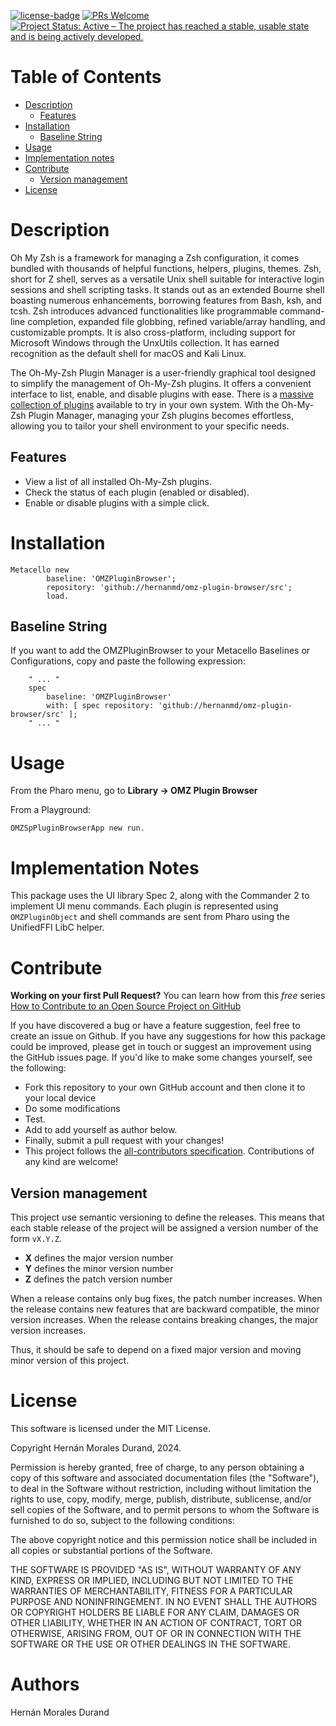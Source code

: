 [![license-badge](https://img.shields.io/badge/license-MIT-blue.svg)](https://img.shields.io/badge/license-MIT-blue.svg)
[![PRs Welcome](https://img.shields.io/badge/PRs-welcome-brightgreen.svg?style=flat-square)](http://makeapullrequest.com)
[![Project Status: Active – The project has reached a stable, usable state and is being actively developed.](http://www.repostatus.org/badges/latest/active.svg)](http://www.repostatus.org/#active)

# Table of Contents

- [Description](#description)
  - [Features](#features)
- [Installation](#installation)
  - [Baseline String](#baseline-string)
- [Usage](#usage)
- [Implementation notes](#implementation-note)
- [Contribute](#contribute)
  - [Version management](#version-management)
- [License](#license)

# Description

Oh My Zsh is a framework for managing a Zsh configuration, it comes bundled with thousands of helpful functions, helpers, plugins, themes. Zsh, short for Z shell, serves as a versatile Unix shell suitable for interactive login sessions and shell scripting tasks. It stands out as an extended Bourne shell boasting numerous enhancements, borrowing features from Bash, ksh, and tcsh. Zsh introduces advanced functionalities like programmable command-line completion, expanded file globbing, refined variable/array handling, and customizable prompts. It is also cross-platform, including support for Microsoft Windows through the UnxUtils collection. It has earned recognition as the default shell for macOS and Kali Linux.

The Oh-My-Zsh Plugin Manager is a user-friendly graphical tool designed to simplify the management of Oh-My-Zsh plugins. It offers a convenient interface to list, enable, and disable plugins with ease. There is a [massive collection of plugins](https://github.com/unixorn/awesome-zsh-plugins) available to try in your own system. With the Oh-My-Zsh Plugin Manager, managing your Zsh plugins becomes effortless, allowing you to tailor your shell environment to your specific needs.

## Features

- View a list of all installed Oh-My-Zsh plugins.
- Check the status of each plugin (enabled or disabled).
- Enable or disable plugins with a simple click.

# Installation

```smalltalk
Metacello new	
		baseline: 'OMZPluginBrowser';	
		repository: 'github://hernanmd/omz-plugin-browser/src';	
		load.
```

## Baseline String 

If you want to add the OMZPluginBrowser to your Metacello Baselines or Configurations, copy and paste the following expression:
```smalltalk
	" ... "
	spec
		baseline: 'OMZPluginBrowser' 
		with: [ spec repository: 'github://hernanmd/omz-plugin-browser/src' ];
	" ... "
```

# Usage

From the Pharo menu, go to **Library -> OMZ Plugin Browser**

From a Playground:
```smalltalk
OMZSpPluginBrowserApp new run.
```
# Implementation Notes

This package uses the UI library Spec 2, along with the Commander 2 to implement UI menu commands.
Each plugin is represented using `OMZPluginObject` and shell commands are sent from Pharo using the UnifiedFFI LibC helper.

# Contribute

**Working on your first Pull Request?** You can learn how from this *free* series [How to Contribute to an Open Source Project on GitHub](https://egghead.io/series/how-to-contribute-to-an-open-source-project-on-github)

If you have discovered a bug or have a feature suggestion, feel free to create an issue on Github.
If you have any suggestions for how this package could be improved, please get in touch or suggest an improvement using the GitHub issues page.
If you'd like to make some changes yourself, see the following:    

  - Fork this repository to your own GitHub account and then clone it to your local device
  - Do some modifications
  - Test.
  - Add <your GitHub username> to add yourself as author below.
  - Finally, submit a pull request with your changes!
  - This project follows the [all-contributors specification](https://github.com/kentcdodds/all-contributors). Contributions of any kind are welcome!

## Version management 

This project use semantic versioning to define the releases. This means that each stable release of the project will be assigned a version number of the form `vX.Y.Z`. 

- **X** defines the major version number
- **Y** defines the minor version number 
- **Z** defines the patch version number

When a release contains only bug fixes, the patch number increases. When the release contains new features that are backward compatible, the minor version increases. When the release contains breaking changes, the major version increases. 

Thus, it should be safe to depend on a fixed major version and moving minor version of this project.

# License
	
This software is licensed under the MIT License.

Copyright Hernán Morales Durand, 2024.

Permission is hereby granted, free of charge, to any person obtaining a copy of this software and associated documentation files (the "Software"), to deal in the Software without restriction, including without limitation the rights to use, copy, modify, merge, publish, distribute, sublicense, and/or sell copies of the Software, and to permit persons to whom the Software is furnished to do so, subject to the following conditions:

The above copyright notice and this permission notice shall be included in all copies or substantial portions of the Software.

THE SOFTWARE IS PROVIDED "AS IS", WITHOUT WARRANTY OF ANY KIND, EXPRESS OR IMPLIED, INCLUDING BUT NOT LIMITED TO THE WARRANTIES OF MERCHANTABILITY, FITNESS FOR A PARTICULAR PURPOSE AND NONINFRINGEMENT. IN NO EVENT SHALL THE AUTHORS OR COPYRIGHT HOLDERS BE LIABLE FOR ANY CLAIM, DAMAGES OR OTHER LIABILITY, WHETHER IN AN ACTION OF CONTRACT, TORT OR OTHERWISE, ARISING FROM, OUT OF OR IN CONNECTION WITH THE SOFTWARE OR THE USE OR OTHER DEALINGS IN THE SOFTWARE.

# Authors

Hernán Morales Durand
